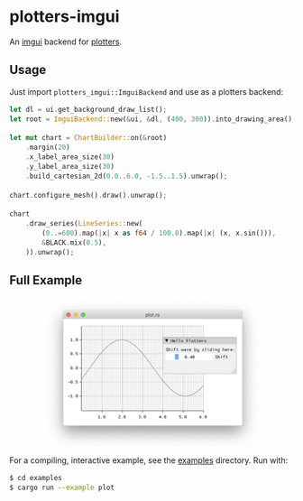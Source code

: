 # plotters-imgui

An [imgui](https://github.com/Gekkio/imgui-rs) backend for
[plotters](https://github.com/38/plotters).

## Usage

Just import `plotters_imgui::ImguiBackend` and use as a plotters backend:

```rust
let dl = ui.get_background_draw_list();
let root = ImguiBackend::new(&ui, &dl, (400, 300)).into_drawing_area();

let mut chart = ChartBuilder::on(&root)
    .margin(20)
    .x_label_area_size(30)
    .y_label_area_size(30)
    .build_cartesian_2d(0.0..6.0, -1.5..1.5).unwrap();

chart.configure_mesh().draw().unwrap();

chart
    .draw_series(LineSeries::new(
        (0..=600).map(|x| x as f64 / 100.0).map(|x| (x, x.sin())),
        &BLACK.mix(0.5),
    )).unwrap();

```

## Full Example

![](docs/plot.png)

For a compiling, interactive example, see the [examples](./examples) directory. Run with:

```bash
$ cd examples
$ cargo run --example plot
```
